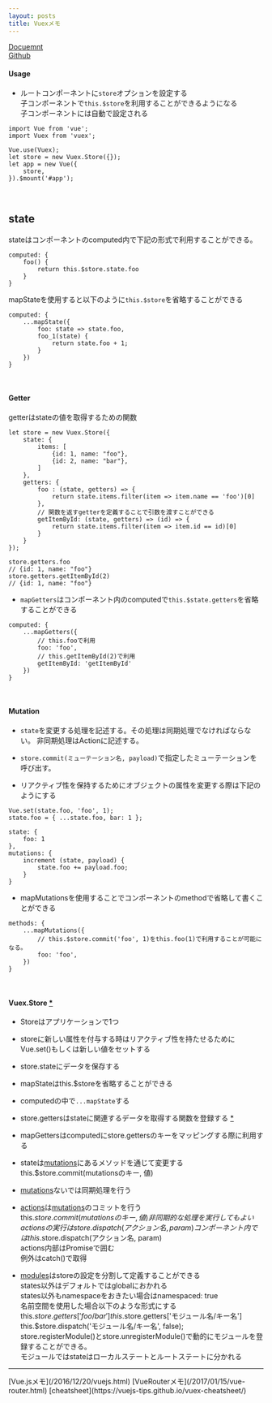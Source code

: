 ```yaml
---
layout: posts
title: Vuexメモ 
---
```

[Docuemnt](https://vuex.vuejs.org/en/)  
[Github](https://github.com/vuejs/vuex)  

#### Usage

* ルートコンポーネントに`store`オプションを設定する  
子コンポーネントで`this.$store`を利用することができるようになる  
子コンポーネントには自動で設定される  

```
import Vue from 'vue';
import Vuex from 'vuex';

Vue.use(Vuex);
let store = new Vuex.Store({});
let app = new Vue({
    store,
}).$mount('#app');
```

<br>

## state

stateはコンポーネントのcomputed内で下記の形式で利用することができる。


```
computed: {
    foo() {
        return this.$store.state.foo
    }
}
```

mapStateを使用すると以下のように`this.$store`を省略することができる

```
computed: {
    ...mapState({
        foo: state => state.foo,
        foo_1(state) {
            return state.foo + 1;
        }
    })
}
```

<br>

#### Getter

getterはstateの値を取得するための関数

```
let store = new Vuex.Store({ 
    state: {
        items: [
            {id: 1, name: "foo"},
            {id: 2, name: "bar"},
        ]
    },
    getters: {
        foo : (state, getters) => {
            return state.items.filter(item => item.name == 'foo')[0]
        },
        // 関数を返すgetterを定義することで引数を渡すことができる
        getItemById: (state, getters) => (id) => {
            return state.items.filter(item => item.id == id)[0]
        }
    }
});

store.getters.foo
// {id: 1, name: "foo"}
store.getters.getItemById(2)
// {id: 1, name: "foo"}
```

* `mapGetters`はコンポーネント内のcomputedで`this.$state.getters`を省略することができる

```
computed: {
    ...mapGetters({
        // this.fooで利用
        foo: 'foo',
        // this.getItemById(2)で利用
        getItemById: 'getItemById' 
    })
}
```

<br>

#### Mutation

* `state`を変更する処理を記述する。その処理は同期処理でなければならない。
非同期処理はActionに記述する。  

* `store.commit(ミューテーション名, payload)`で指定したミューテーションを呼び出す。

* リアクティブ性を保持するためにオブジェクトの属性を変更する際は下記のようにする

```
Vue.set(state.foo, 'foo', 1); 
state.foo = { ...state.foo, bar: 1 };
```

```
state: {
    foo: 1
},
mutations: {
    increment (state, payload) {
        state.foo += payload.foo;
    }
}
```

* mapMutationsを使用することでコンポーネントのmethodで省略して書くことができる

```
methods: {
    ...mapMutations({
        // this.$store.commit('foo', 1)をthis.foo(1)で利用することが可能になる。
        foo: 'foo',
    })
}
```

<br>

#### Vuex.Store [\*](https://vuex.vuejs.org/en/api.html)

* Storeはアプリケーションで1つ  

* storeに新しい属性を付与する時はリアクティブ性を持たせるためにVue.set()もしくは新しい値をセットする  

* store.stateにデータを保存する  

* mapStateはthis.$storeを省略することができる  

* computedの中で`...mapState`する  

* store.gettersはstateに関連するデータを取得する関数を登録する [\*](https://vuex.vuejs.org/en/getters.html)  

* mapGettersはcomputedにstore.gettersのキーをマッピングする際に利用する  

* stateは[mutations](https://vuex.vuejs.org/en/mutations.html)にあるメソッドを通じて変更する
this.$store.commit(mutationsのキー, 値)  

* [mutations](https://vuex.vuejs.org/en/mutations.html)ないでは同期処理を行う   

* [actions](https://vuex.vuejs.org/en/actions.html)は[mutations](https://vuex.vuejs.org/en/mutations.html)のコミットを行う  
this.$store.commit(mutationsのキー, 値)  
非同期的な処理を実行してもよい  
actionsの実行はstore.dispatch(アクション名, param)  
コンポーネント内ではthis.$store.dispatch(アクション名, param)   
actions内部はPromiseで囲む  
例外はcatch()で取得  

* [modules](https://vuex.vuejs.org/en/modules.html)はstoreの設定を分割して定義することができる  
states以外はデフォルトではglobalにおかれる  
states以外もnamespaceをおきたい場合はnamespaced: true  
名前空間を使用した場合以下のような形式にする  
this.$store.getters['foo/bar']  
this.$store.getters['モジュール名/キー名']  
this.$store.dispatch('モジュール名/キー名', false);  
store.registerModule()とstore.unregisterModule()で動的にモジュールを登録することができる。  
モジュールではstateはローカルステートとルートステートに分かれる  

<hr>
[Vue.jsメモ](/2016/12/20/vuejs.html)  
[VueRouterメモ](/2017/01/15/vue-router.html)  
[cheatsheet](https://vuejs-tips.github.io/vuex-cheatsheet/)  
